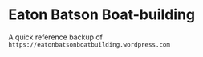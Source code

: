 # Eaton Batson Boat-building

A quick reference backup of `https://eatonbatsonboatbuilding.wordpress.com`
